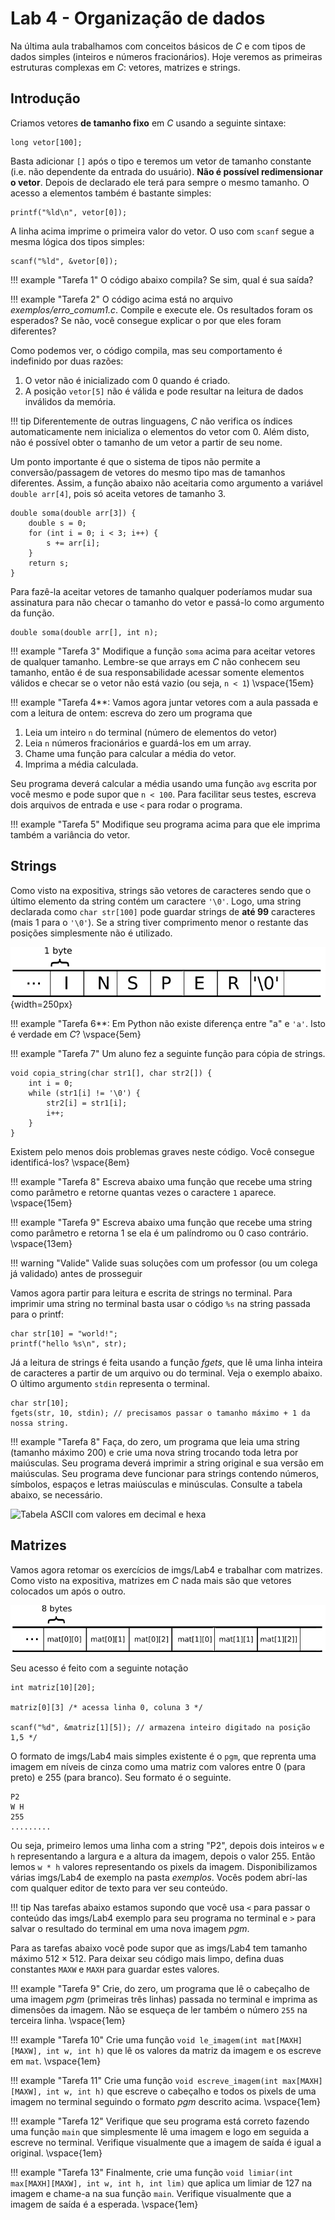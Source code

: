 # Lab 4 - Organização de dados

Na última aula trabalhamos com conceitos básicos de  *C* e com tipos de dados simples (inteiros e números fracionários). Hoje veremos as primeiras estruturas complexas em *C*: vetores, matrizes e strings. 

## Introdução

Criamos vetores **de tamanho fixo** em *C* usando a seguinte sintaxe:

~~~{.c}
long vetor[100];
~~~

Basta adicionar `[]` após o tipo e teremos um vetor de tamanho constante (i.e. não dependente da entrada do usuário). **Não é possível redimensionar o vetor**. Depois de declarado ele terá para sempre o mesmo tamanho. O acesso a elementos também é bastante simples:

~~~{.c}
printf("%ld\n", vetor[0]);
~~~

A linha acima imprime o primeira valor do vetor. O uso com `scanf` segue a mesma lógica dos tipos simples:

~~~{.c}
scanf("%ld", &vetor[0]);
~~~

!!! example "Tarefa 1"
    O código abaixo compila? Se sim, qual é sua saída?
    
<div class="include code" language="c" id="exemplos/erro_comum1.c"></div>

!!! example "Tarefa 2"
    O código acima está no arquivo *exemplos/erro_comum1.c*. Compile e execute ele. Os resultados foram os esperados? Se não, você consegue explicar o por que eles foram diferentes?

Como podemos ver, o código compila, mas seu comportamento é indefinido por duas razões:

1. O vetor não é inicializado com 0 quando é criado. 
1. A posição `vetor[5]` não é válida e pode resultar na leitura de dados inválidos da memória.

!!! tip
    Diferentemente de outras linguagens, *C* não verifica os índices automaticamente nem inicializa o elementos do vetor com 0. Além disto, não é possível obter o tamanho de um vetor a partir de seu nome.

Um ponto importante é que o sistema de tipos não permite a conversão/passagem de vetores do mesmo tipo mas de tamanhos diferentes. Assim, a função abaixo não aceitaria como argumento a variável `double arr[4]`, pois só aceita vetores de tamanho 3.

~~~{.c}
double soma(double arr[3]) {
    double s = 0;
    for (int i = 0; i < 3; i++) {
        s += arr[i];
    }
    return s;
}
~~~

Para fazê-la aceitar vetores de tamanho qualquer poderíamos mudar sua assinatura para não checar o tamanho do vetor e passá-lo como argumento da função. 

~~~{.c}
double soma(double arr[], int n);
~~~

!!! example "Tarefa 3"
    Modifique a função `soma` acima para aceitar vetores de qualquer tamanho. Lembre-se que arrays em *C* não conhecem seu tamanho, então é de sua responsabilidade acessar somente elementos válidos e checar se o vetor não está vazio (ou seja, `n < 1`) \vspace{15em}
 
!!! example "Tarefa 4**: Vamos agora juntar vetores com a aula passada e com a leitura de ontem: escreva do zero um programa que
 
1. Leia um inteiro `n` do terminal (número de elementos do vetor)
1. Leia `n` números fracionários e guardá-los em um array.
1. Chame uma função para calcular a média do vetor.
1. Imprima a média calculada.
 
Seu programa deverá calcular a média usando uma função `avg` escrita por você mesmo e pode supor que `n < 100`. Para facilitar seus testes, escreva dois arquivos de entrada e use `<` para rodar o programa. 

!!! example "Tarefa 5"
    Modifique seu programa acima para que ele imprima também a variância do vetor. 


## Strings

Como visto na expositiva, strings são vetores de caracteres sendo que o último elemento da string contém um caractere `'\0'`. Logo, uma string declarada como `char str[100]` pode guardar strings de **até 99** caracteres (mais 1 para o `'\0'`). Se a string tiver comprimento menor o restante das posições simplesmente não é utilizado.

![String é um vetor de `char` terminado em `'\0'`.](imgs/Lab4/mem-str.png){width=250px}

!!! example "Tarefa 6**: Em Python não existe diferença entre "a" e `'a'`. Isto é verdade em *C*? \vspace{5em}

!!! example "Tarefa 7"
    Um aluno fez a seguinte função para cópia de strings. 

~~~{.c}
void copia_string(char str1[], char str2[]) {
    int i = 0;
    while (str1[i] != '\0') {
        str2[i] = str1[i];
        i++;
    }
}
~~~

Existem pelo menos dois problemas graves neste código. Você consegue identificá-los? \vspace{8em}

!!! example "Tarefa 8"
    Escreva abaixo uma função que recebe uma string como parâmetro e retorne quantas vezes o caractere `1` aparece. \vspace{15em} 

!!! example "Tarefa 9"
    Escreva abaixo uma função que recebe uma string como parâmetro e retorna 1 se ela é um palíndromo ou 0 caso contrário. \vspace{13em}

!!! warning "Valide"
    Valide suas soluções com um professor (ou um colega já validado) antes de prosseguir

Vamos agora partir para leitura e escrita de strings no terminal. Para imprimir uma string no terminal basta usar o código `%s` na string passada para o printf:

~~~{.c}
char str[10] = "world!";
printf("hello %s\n", str);
~~~

Já a leitura de strings é feita usando a função *fgets*, que lê uma linha inteira de caracteres a partir de um arquivo ou do terminal. Veja o exemplo abaixo. O último argumento `stdin` representa o terminal.

~~~{.c}
char str[10];
fgets(str, 10, stdin); // precisamos passar o tamanho máximo + 1 da nossa string. 
~~~

!!! example "Tarefa 8"
    Faça, do zero, um programa que leia uma string (tamanho máximo 200) e crie uma nova string trocando toda letra por maiúsculas. Seu programa deverá imprimir a string original e sua versão em maiúsculas. Seu programa deve funcionar para strings contendo números, símbolos, espaços e letras maiúsculas e minúsculas. Consulte a tabela abaixo, se necessário. 

![Tabela ASCII com valores em decimal e hexa](http://www.asciichars.com/_site_media/ascii/ascii-chars-landscape.jpg)

## Matrizes

Vamos agora retomar os exercícios de imgs/Lab4 e trabalhar com matrizes. Como visto na expositiva, matrizes em *C* nada mais são que vetores colocados um após o outro.

![Representação de matriz de inteiros na memória](imgs/Lab4/mem-mat.png)

Seu acesso é feito com a seguinte notação

~~~{.c}
int matriz[10][20];

matriz[0][3] /* acessa linha 0, coluna 3 */

scanf("%d", &matriz[1][5]); // armazena inteiro digitado na posição 1,5 */
~~~

O formato de imgs/Lab4 mais simples existente é o `pgm`, que reprenta uma imagem em níveis de cinza como uma matriz com valores entre 0 (para preto) e 255 (para branco). Seu formato é o seguinte.

~~~
P2
W H
255
.........
~~~

Ou seja, primeiro lemos uma linha com a string "P2", depois dois inteiros `w` e `h` representando a largura e a altura da imagem, depois o valor 255. Então lemos `w * h` valores representando os pixels da imagem. Disponibilizamos várias imgs/Lab4 de exemplo na pasta *exemplos*. Vocês podem abrí-las com qualquer editor de texto para ver seu conteúdo. 

!!! tip
    Nas tarefas abaixo estamos supondo que você usa `<` para passar o conteúdo das imgs/Lab4 exemplo para seu programa no terminal e `>` para salvar o resultado do terminal em uma nova imagem *pgm*.

Para as tarefas abaixo você pode supor que as imgs/Lab4 tem tamanho máximo $512\times 512$. Para deixar seu código mais limpo, defina duas constantes `MAXW` e `MAXH` para guardar estes valores. 

!!! example "Tarefa 9"
    Crie, do zero, um programa que lê o cabeçalho de uma imagem *pgm* (primeiras três linhas) passada no terminal e imprima as dimensões da imagem. Não se esqueça de ler também o número `255` na terceira linha. \vspace{1em}

!!! example "Tarefa 10"
    Crie uma função `void le_imagem(int mat[MAXH][MAXW], int w, int h)` que lê os valores da matriz da imagem e os escreve em `mat`. \vspace{1em}

!!! example "Tarefa 11"
    Crie uma função `void escreve_imagem(int max[MAXH][MAXW], int w, int h)` que escreve o cabeçalho e todos os pixels de uma imagem no terminal seguindo o formato *pgm* descrito acima. \vspace{1em}

!!! example "Tarefa 12"
    Verifique que seu programa está correto fazendo uma função `main` que simplesmente lê uma imagem e logo em seguida a escreve no terminal. Verifique visualmente que a imagem de saída é igual a original. \vspace{1em}
 
!!! example "Tarefa 13"
    Finalmente, crie uma função `void limiar(int max[MAXH][MAXW], int w, int h, int lim)` que aplica um limiar de 127 na imagem e chame-a na sua função `main`. Verifique visualmente que a imagem de saída é a esperada. \vspace{1em}
